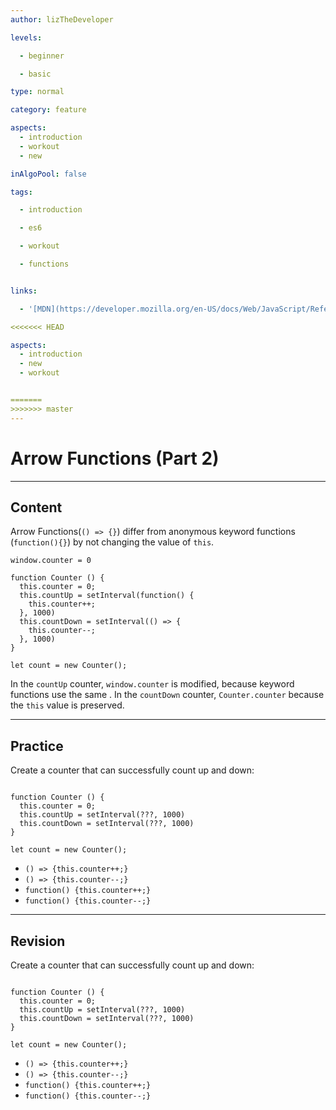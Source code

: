 ```yaml
---
author: lizTheDeveloper

levels:

  - beginner

  - basic

type: normal

category: feature

aspects:
  - introduction
  - workout
  - new

inAlgoPool: false

tags:

  - introduction

  - es6

  - workout

  - functions


links:

  - '[MDN](https://developer.mozilla.org/en-US/docs/Web/JavaScript/Reference/Functions/Arrow_functions){website}'

<<<<<<< HEAD

aspects:
  - introduction
  - new
  - workout


=======
>>>>>>> master
---
```


# Arrow Functions (Part 2)

---
## Content

Arrow Functions(`() => {}`) differ from anonymous keyword functions (`function(){}`) by not changing the value of `this`.

```
window.counter = 0

function Counter () {
  this.counter = 0;
  this.countUp = setInterval(function() {
    this.counter++;
  }, 1000)
  this.countDown = setInterval(() => {
    this.counter--;
  }, 1000)
}

let count = new Counter();

```

In the `countUp` counter, `window.counter` is modified, because keyword functions use the same .
In the `countDown` counter, `Counter.counter` because the `this` value is preserved.

---
## Practice

Create a counter that can successfully count up and down:

```

function Counter () {
  this.counter = 0;
  this.countUp = setInterval(???, 1000)
  this.countDown = setInterval(???, 1000)
}

let count = new Counter();

```



* `() => {this.counter++;}`
* `() => {this.counter--;}`
* `function() {this.counter++;}`
* `function() {this.counter--;}`

---
## Revision

Create a counter that can successfully count up and down:

```

function Counter () {
  this.counter = 0;
  this.countUp = setInterval(???, 1000)
  this.countDown = setInterval(???, 1000)
}

let count = new Counter();

```



* `() => {this.counter++;}`
* `() => {this.counter--;}`
* `function() {this.counter++;}`
* `function() {this.counter--;}`

